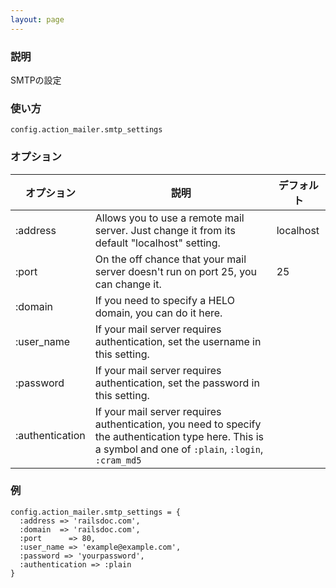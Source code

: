 ```yaml
---
layout: page
---
```

### 説明
SMTPの設定

### 使い方
    config.action_mailer.smtp_settings

### オプション

オプション           | 説明                                                                                                                                                         | デフォルト
--------------- | ---------------------------------------------------------------------------------------------------------------------------------------------------------- | ---------
:address        | Allows you to use a remote mail server. Just change it from its default "localhost" setting.                                                               | localhost
:port           | On the off chance that your mail server doesn't run on port 25, you can change it.                                                                         | 25
:domain         | If you need to specify a HELO domain, you can do it here.                                                                                                  |
:user_name      | If your mail server requires authentication, set the username in this setting.                                                                             |
:password       | If your mail server requires authentication, set the password in this setting.                                                                             |
:authentication | If your mail server requires authentication, you need to specify the authentication type here. This is a symbol and one of `:plain`, `:login`, `:cram_md5` |

### 例
    config.action_mailer.smtp_settings = {
      :address => 'railsdoc.com',
      :domain  => 'railsdoc.com',
      :port      => 80,
      :user_name => 'example@example.com',
      :password => 'yourpassword',
      :authentication => :plain
    }